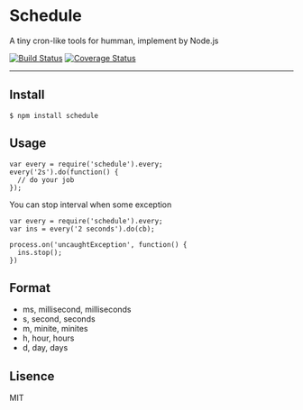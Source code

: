 # Schedule

A tiny cron-like tools for humman, implement by Node.js

[![Build Status](https://travis-ci.org/popomore/schedule.png?branch=master)](https://travis-ci.org/popomore/schedule)
[![Coverage Status](https://coveralls.io/repos/popomore/schedule/badge.png)](https://coveralls.io/r/popomore/schedule)

---

## Install

```
$ npm install schedule
```

## Usage

```
var every = require('schedule').every;
every('2s').do(function() {
  // do your job
});
```

You can stop interval when some exception

```
var every = require('schedule').every;
var ins = every('2 seconds').do(cb);

process.on('uncaughtException', function() {
  ins.stop();
})
```

## Format

- ms, millisecond, milliseconds
- s, second, seconds
- m, minite, minites
- h, hour, hours
- d, day, days

## Lisence

MIT
